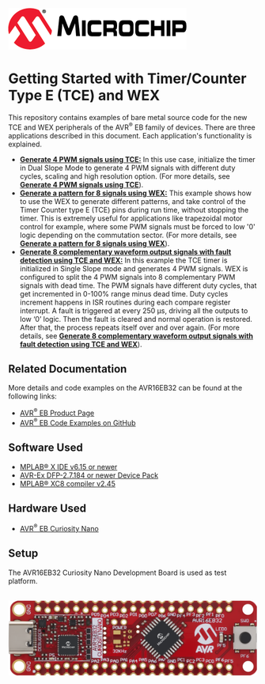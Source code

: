 [![MCHP](images/microchip.png)](https://www.microchip.com)

# Getting Started with Timer/Counter Type E (TCE) and WEX

This repository contains examples of bare metal source code for the new TCE and WEX peripherals of the AVR<sup>®</sup> EB family of devices. There are three applications described in this document. Each application's functionality is explained.

 * [<strong>Generate 4 PWM signals using TCE:</strong>](TCE_DS_4PWM_Signals) In this use case, initialize the timer in Dual Slope Mode to generate 4 PWM signals with different duty cycles, scaling and high resolution option. (For more details, see [<strong>Generate 4 PWM signals using TCE</strong>](TCE_DS_4PWM_Signals)).
  * [<strong>Generate a pattern for 8 signals using WEX:</strong>](WEX_PGM_8Channels_Patterns) This example shows how to use the WEX to generate different patterns, and take control of the Timer Counter type E (TCE) pins during run time, without stopping the timer. This is extremely useful for applications like trapezoidal motor control for example, where some PWM signals must be forced to low '0' logic depending on the commutation sector. (For more details, see [<strong>Generate a pattern for 8 signals using WEX</strong>](WEX_PGM_8Channels_Patterns)).
  * [<strong>Generate 8 complementary waveform output signals with fault detection using TCE and WEX:</strong>](TCE_AND_WEX_8_Complementary_PWM) In this example the TCE timer is initialized in Single Slope mode and generates 4 PWM signals. WEX is configured to split the 4 PWM signals into 8 complementary PWM signals with dead time. The PWM signals have different duty cycles, that get incremented in 0-100% range minus dead time. Duty cycles increment happens in ISR routines during each compare register interrupt. A fault is triggered at every 250 μs, driving all the outputs to low ‘0’ logic. Then the fault is cleared and normal operation is restored. After that, the process repeats itself over and over again. (For more details, see [<strong>Generate 8 complementary waveform output signals with fault detection using TCE and WEX</strong>](TCE_AND_WEX_8_Complementary_PWM)).

## Related Documentation

More details and code examples on the AVR16EB32 can be found at the following links:

- [AVR<sup>®</sup> EB Product Page](https://www.microchip.com/en-us/product/AVR16EB32)
- [AVR<sup>®</sup> EB Code Examples on GitHub](https://github.com/microchip-pic-avr-examples?q=AVR16EB32)

## Software Used

- [MPLAB® X IDE v6.15 or newer](https://www.microchip.com/en-us/tools-resources/develop/mplab-x-ide)
- [AVR-Ex DFP-2.7.184 or newer Device Pack](https://packs.download.microchip.com/)
- [MPLAB® XC8 compiler v2.45](https://www.microchip.com/en-us/tools-resources/develop/mplab-xc-compilers/downloads-documentation#XC8)

## Hardware Used

- [AVR<sup>®</sup> EB Curiosity Nano](https://www.microchip.com/en-us/product/AVR16EB32)

## Setup

The AVR16EB32 Curiosity Nano Development Board is used as test platform.

<br><img src="images/AVR16EB32_Cnano_Board.png">